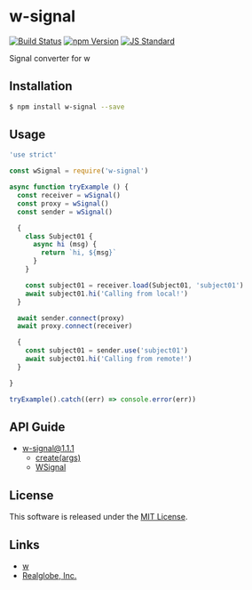 w-signal
==========

<!---
This file is generated by ape-tmpl. Do not update manually.
--->

<!-- Badge Start -->
<a name="badges"></a>

[![Build Status][bd_travis_shield_url]][bd_travis_url]
[![npm Version][bd_npm_shield_url]][bd_npm_url]
[![JS Standard][bd_standard_shield_url]][bd_standard_url]

[bd_repo_url]: https://github.com/realglobe-Inc/w-signal
[bd_travis_url]: http://travis-ci.org/realglobe-Inc/w-signal
[bd_travis_shield_url]: http://img.shields.io/travis/realglobe-Inc/w-signal.svg?style=flat
[bd_travis_com_url]: http://travis-ci.com/realglobe-Inc/w-signal
[bd_travis_com_shield_url]: https://api.travis-ci.com/realglobe-Inc/w-signal.svg?token=
[bd_license_url]: https://github.com/realglobe-Inc/w-signal/blob/master/LICENSE
[bd_codeclimate_url]: http://codeclimate.com/github/realglobe-Inc/w-signal
[bd_codeclimate_shield_url]: http://img.shields.io/codeclimate/github/realglobe-Inc/w-signal.svg?style=flat
[bd_codeclimate_coverage_shield_url]: http://img.shields.io/codeclimate/coverage/github/realglobe-Inc/w-signal.svg?style=flat
[bd_gemnasium_url]: https://gemnasium.com/realglobe-Inc/w-signal
[bd_gemnasium_shield_url]: https://gemnasium.com/realglobe-Inc/w-signal.svg
[bd_npm_url]: http://www.npmjs.org/package/w-signal
[bd_npm_shield_url]: http://img.shields.io/npm/v/w-signal.svg?style=flat
[bd_standard_url]: http://standardjs.com/
[bd_standard_shield_url]: https://img.shields.io/badge/code%20style-standard-brightgreen.svg

<!-- Badge End -->


<!-- Description Start -->
<a name="description"></a>

Signal converter for w

<!-- Description End -->


<!-- Overview Start -->
<a name="overview"></a>



<!-- Overview End -->


<!-- Sections Start -->
<a name="sections"></a>

<!-- Section from "doc/guides/01.Installation.md.hbs" Start -->

<a name="section-doc-guides-01-installation-md"></a>

Installation
-----

```bash
$ npm install w-signal --save
```


<!-- Section from "doc/guides/01.Installation.md.hbs" End -->

<!-- Section from "doc/guides/02.Usage.md.hbs" Start -->

<a name="section-doc-guides-02-usage-md"></a>

Usage
---------

```javascript
'use strict'

const wSignal = require('w-signal')

async function tryExample () {
  const receiver = wSignal()
  const proxy = wSignal()
  const sender = wSignal()

  {
    class Subject01 {
      async hi (msg) {
        return `hi, ${msg}`
      }
    }

    const subject01 = receiver.load(Subject01, 'subject01')
    await subject01.hi('Calling from local!')
  }

  await sender.connect(proxy)
  await proxy.connect(receiver)

  {
    const subject01 = sender.use('subject01')
    await subject01.hi('Calling from remote!')
  }

}

tryExample().catch((err) => console.error(err))

```


<!-- Section from "doc/guides/02.Usage.md.hbs" End -->

<!-- Section from "doc/guides/10.API Guide.md.hbs" Start -->

<a name="section-doc-guides-10-a-p-i-guide-md"></a>

API Guide
-----

+ [w-signal@1.1.1](./doc/api/api.md)
  + [create(args)](./doc/api/api.md#w-signal-function-create)
  + [WSignal](./doc/api/api.md#w-signal-class)


<!-- Section from "doc/guides/10.API Guide.md.hbs" End -->


<!-- Sections Start -->


<!-- LICENSE Start -->
<a name="license"></a>

License
-------
This software is released under the [MIT License](https://github.com/realglobe-Inc/w-signal/blob/master/LICENSE).

<!-- LICENSE End -->


<!-- Links Start -->
<a name="links"></a>

Links
------

+ [w][w_url]
+ [Realglobe, Inc.][realglobe,_inc__url]

[w_url]: https://github.com/realglobe-Inc/w
[realglobe,_inc__url]: http://realglobe.jp

<!-- Links End -->
